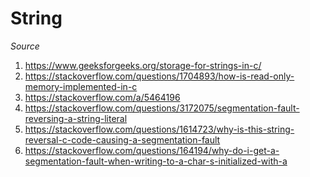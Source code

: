 # String

*Source*

1) https://www.geeksforgeeks.org/storage-for-strings-in-c/
2) https://stackoverflow.com/questions/1704893/how-is-read-only-memory-implemented-in-c
3) https://stackoverflow.com/a/5464196
4) https://stackoverflow.com/questions/3172075/segmentation-fault-reversing-a-string-literal
5) https://stackoverflow.com/questions/1614723/why-is-this-string-reversal-c-code-causing-a-segmentation-fault
6) https://stackoverflow.com/questions/164194/why-do-i-get-a-segmentation-fault-when-writing-to-a-char-s-initialized-with-a
